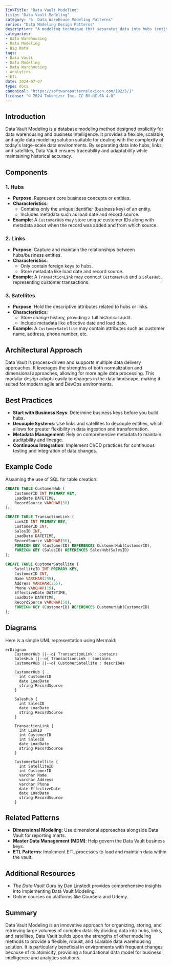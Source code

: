 ```yaml
---
linkTitle: "Data Vault Modeling"
title: "Data Vault Modeling"
category: "5. Data Warehouse Modeling Patterns"
series: "Data Modeling Design Patterns"
description: "A modeling technique that separates data into hubs (entities), links (relationships), and satellites (descriptive data) for scalability and flexibility."
categories:
- Data Warehousing
- Data Modeling
- Big Data
tags:
- Data Vault
- Data Modeling
- Data Warehousing
- Analytics
- ETL
date: 2024-07-07
type: docs
canonical: "https://softwarepatternslexicon.com/102/5/1"
license: "© 2024 Tokenizer Inc. CC BY-NC-SA 4.0"
---
```



## Introduction

Data Vault Modeling is a database modeling method designed explicitly for data warehousing and business intelligence. It provides a flexible, scalable, and agile data modeling solution suitable for dealing with the complexity of today's large-scale data environments. By separating data into hubs, links, and satellites, Data Vault ensures traceability and adaptability while maintaining historical accuracy.

## Components

### 1. Hubs
- **Purpose**: Represent core business concepts or entities.
- **Characteristics**: 
  - Contains only the unique identifier (business key) of an entity.
  - Includes metadata such as load date and record source.
- **Example**: A `CustomerHub` may store unique customer IDs along with metadata about when the record was added and from which source.

### 2. Links
- **Purpose**: Capture and maintain the relationships between hubs/business entities.
- **Characteristics**:
  - Only contain foreign keys to hubs.
  - Store metadata like load date and record source.
- **Example**: A `TransactionLink` may connect `CustomerHub` and a `SalesHub`, representing customer transactions.

### 3. Satellites
- **Purpose**: Hold the descriptive attributes related to hubs or links.
- **Characteristics**:
  - Store change history, providing a full historical audit.
  - Include metadata like effective date and load date.
- **Example**: A `CustomerSatellite` may contain attributes such as customer name, address, phone number, etc.

## Architectural Approach

Data Vault is process-driven and supports multiple data delivery approaches. It leverages the strengths of both normalization and dimensional approaches, allowing for more agile data processing. This modular design adapts easily to changes in the data landscape, making it suited for modern agile and DevOps environments.

## Best Practices

- **Start with Business Keys**: Determine business keys before you build hubs.
- **Decouple Systems**: Use links and satellites to decouple entities, which allows for greater flexibility in data ingestion and transformation.
- **Metadata Management**: Rely on comprehensive metadata to maintain auditability and lineage.
- **Continuous Integration**: Implement CI/CD practices for continuous testing and integration of data changes.

## Example Code

Assuming the use of SQL for table creation:

```sql
CREATE TABLE CustomerHub (
    CustomerID INT PRIMARY KEY,
    LoadDate DATETIME,
    RecordSource VARCHAR(50)
);

CREATE TABLE TransactionLink (
    LinkID INT PRIMARY KEY,
    CustomerID INT,
    SalesID INT,
    LoadDate DATETIME,
    RecordSource VARCHAR(50),
    FOREIGN KEY (CustomerID) REFERENCES CustomerHub(CustomerID),
    FOREIGN KEY (SalesID) REFERENCES SalesHub(SalesID)
);

CREATE TABLE CustomerSatellite (
    SatelliteID INT PRIMARY KEY,
    CustomerID INT,
    Name VARCHAR(255),
    Address VARCHAR(255),
    Phone VARCHAR(15),
    EffectiveDate DATETIME,
    LoadDate DATETIME,
    RecordSource VARCHAR(50),
    FOREIGN KEY (CustomerID) REFERENCES CustomerHub(CustomerID)
);
```

## Diagrams

Here is a simple UML representation using Mermaid:

```mermaid
erDiagram
    CustomerHub ||--o{ TransactionLink : contains
    SalesHub ||--o{ TransactionLink : contains
    CustomerHub ||--o{ CustomerSatellite : describes

    CustomerHub {
      int CustomerID
      date LoadDate
      string RecordSource
    }
    
    SalesHub {
      int SalesID
      date LoadDate
      string RecordSource
    }

    TransactionLink {
      int LinkID
      int CustomerID
      int SalesID
      date LoadDate
      string RecordSource
    }

    CustomerSatellite {
      int SatelliteID
      int CustomerID
      varchar Name
      varchar Address
      varchar Phone
      date EffectiveDate
      date LoadDate
      string RecordSource
    }
```

## Related Patterns

- **Dimensional Modeling**: Use dimensional approaches alongside Data Vault for reporting marts.
- **Master Data Management (MDM)**: Help govern the Data Vault business keys.
- **ETL Patterns**: Implement ETL processes to load and maintain data within the vault.

## Additional Resources

- *The Data Vault Guru* by Dan Linstedt provides comprehensive insights into implementing Data Vault Modeling.
- Online courses on platforms like Coursera and Udemy.

## Summary

Data Vault Modeling is an innovative approach for organizing, storing, and retrieving large volumes of complex data. By dividing data into hubs, links, and satellites, Data Vault builds upon the strengths of other modeling methods to provide a flexible, robust, and scalable data warehousing solution. It is particularly beneficial in environments with frequent changes because of its atomicity, providing a foundational data model for business intelligence and analytics solutions.
